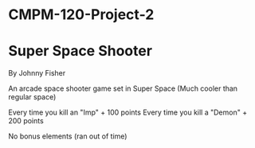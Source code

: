 # CMPM-120-Project-2 
# Super Space Shooter 
By Johnny Fisher 

An arcade space shooter game set in Super Space (Much cooler than regular space)

Every time you kill an "Imp" + 100 points
Every time you kill a "Demon" + 200 points

No bonus elements (ran out of time)
